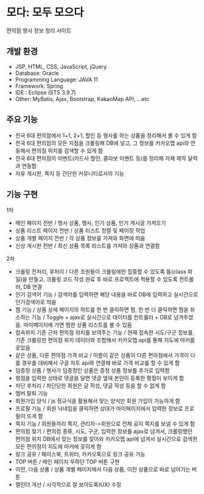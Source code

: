 # 모다: 모두 모으다
편의점 행사 정보 정리 사이트

## 개발 환경
- JSP, HTML, CSS, JavaScript, jQuery
- Database: Oracle
- Programming Language: JAVA 11
- Framework: Spring 
- IDE : Eclipse (STS 3.9.7)
- Other: MyBatis, Ajax, Bootstrap, KakaoMap API, ...etc

## 주요 기능
- 전국 6대 편의점에서 1+1, 2+1, 할인 등 행사를 하는 상품을 정리해서 볼 수 있게 함
- 전국 6대 편의점의 모든 지점을 크롤링해 DB에 넣고, 그 정보를 카카오맵 api와 연동해서 편의점 위치를 검색할 수 있게 함
- 전국 6대 편의점의 이벤트(카드사 할인, 콜라보 이벤트 등)를 정리해 자체 제작 달력과 연동함
- 자유 게시판, 쪽지 등 간단한 커뮤니티로서의 기능

## 기능 구현
1차
- 메인 페이지 전반 / 행사 상품, 행사, 인기 상품, 인기 게시글 가져오기
- 상품 리스트 페이지 전반 / 상품 리스트 정렬 및 페이징 작업
- 상품 개별 페이지 전반 / 각 상품 정보를 가져와 화면에 띄움
- 신상 게시판 전반 / 최신 상품 목록 리스트를 가져와 상품과 연결함

2차
- 크롤링 전처리, 후처리 / 다른 조원들이 크롤링에만 집중할 수 있도록 틀(class 파일)을 만들고, 크롤링 코드 작성 완료 후 바로 프로젝트에 적용할 수 있도록 컨트롤러, DB 연결
- 인기 검색어 기능 / 검색어를 입력하면 해당 내용을 바로 DB에 입력하고 실시간으로 인기검색어로 띄움
- 찜 기능 / 상품 상세 페이지의 하트를 한 번 클릭하면 찜, 한 번 더 클릭하면 찜을 취소하는 기능 / Toggle + ajax로 실시간으로 데이터를 컨트롤러 + DB로 넘겨주었음. 마이페이지에 가면 찜한 상품 리스트를 볼 수 있음
- 접속위치 기준 근처 편의점 위치를 보여주는 기능 / 현재 접속한 시도/구군 정보를, 기존 크롤링한 편의점 위치 데이터와 조합해서 카카오맵 api를 통해 지도에 마커를 꽂았음
- 같은 상품, 다른 편의점 가격 비교 / 이름이 같은 상품이 다른 편의점에서 가격이 다를 경우를 대비해서 구글 차트 api와 연결해 바로 가격 비교를 할 수 있게 함
- 덤증정 상품 / 행사가 덤증정인 상품은 증정 상품 정보를 추가로 입력함
- 평점을 입력한 상태로 댓글을 달면 댓글 옆에 본인이 등록한 평점이 보이게 함
- 차단 후처리 / 차단당한 회원은 글 작성, 댓글 작성 등을 할 수 없게 함
- 멤버 탈퇴 기능
- 회원가입 양식 / js 정규식을 활용해서 맞는 양식만 회원 가입이 가능하게 함
- 프로필 기능 / 회원 닉네임을 클릭하면 상대가 마이페이지에서 입력한 정보로 프로필이 뜨게 함
- 쪽지 기능 / 회원들끼리 쪽지, 관리자->회원으로 전체 공지 쪽지를 보낼 수 있게 함
- 편의점 찾기 / 편의점 종류, 시도, 구군, 입력한 정보를 ajax로 넘겨서, 크롤링했던 편의점 위치 DB에서 맞는 정보를 찾아와 카카오맵 api에 넘겨서 실시간으로 검색한 모든 편의점이 지도에 마커에 꽂히게 함
- 링크 공유 / 페이스북, 트위터, 카카오톡으로 링크 공유 가능
- TOP 버튼 / 메인 페이지 우하단 TOP 버튼 구현
- 이전, 다음 상품 / 상품 개별 페이지에서 다음 상품, 이전 상품으로 바로 넘어가는 버튼
- 캘린더 개선 / 시각적으로 잘 보이도록(UX) 수정
